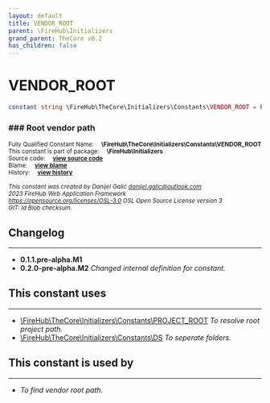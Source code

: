 ```yaml
---
layout: default
title: VENDOR_ROOT
parent: \FireHub\Initializers
grand_parent: TheCore v0.2
has_children: false
---
```


<link rel="stylesheet" type="text/css" href="/css/style.css" />

# VENDOR_ROOT

```php
constant string \FireHub\TheCore\Initializers\Constants\VENDOR_ROOT = PROJECT_ROOT . DS . 'vendor'
```

### ### Root vendor path

<sub>Fully Qualified Constant Name:  **\FireHub\TheCore\Initializers\Constants\VENDOR_ROOT**</sub><br>
<sub>This constant is part of package:  **\FireHub\Initializers**</sub><br>
<sub>Source code:  **[view source code](https://github.com/The-FireHub-Project/TheCore/blob/v1.0/src/initializers/constants/paths.php#L78)**</sub><br>
<sub>Blame:  **[view blame](https://github.com/The-FireHub-Project/TheCore/blame/v1.0/src/initializers/constants/paths.php)**</sub><br>
<sub>History:  **[view history](https://github.com/The-FireHub-Project/TheCore/commits/v1.0/src/initializers/constants/paths.php)**</sub><br>

<sub>_This constant was created by Danijel Galić <danijel.galic@outlook.com>_</sub><br>
<sub>_2023 FireHub Web Application Framework_</sub><br>
<sub>_<https://opensource.org/licenses/OSL-3.0> OSL Open Source License version 3_</sub><br>
<sub>_GIT: $Id$ Blob checksum._</sub><br>

## Changelog
***

* **0.1.1.pre-alpha.M1** 
* **0.2.0-pre-alpha.M2** _Changed internal definition for constant._


## This constant uses
***

* [\FireHub\TheCore\Initializers\Constants\PROJECT_ROOT](/thecore/v0.2\FireHub\TheCore\Initializers\Constants\PROJECT_ROOT) _To resolve root project path._
* [\FireHub\TheCore\Initializers\Constants\DS](/thecore/v0.2\FireHub\TheCore\Initializers\Constants\DS) _To seperate folders._

## This constant is used by
***

* *To find vendor root path.*

